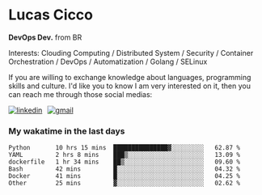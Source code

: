 # Lucas Cicco

**DevOps Dev.** from BR

Interests: Clouding Computing / Distributed System / Security / Container Orchestration / DevOps / Automatization / Golang / SELinux

If you are willing to exchange knowledge about languages, programming skills and culture. I'd like you to know I am very interested on it, then you can reach me through those social medias:

<div style="display: flex; align-items: center; gap: 10px;">
  <a href="https://www.linkedin.com/in/lucas-vitor-de-cicco" target="_blank">
    <img
      src="https://img.shields.io/badge/-LinkedIn-%230077B5?style=for-the-badge&logo=linkedin&logoColor=white"
      alt="linkedin"
      target="_blank" 
    />
  </a>
  <a href="mailto:lucasvitorx1@gmail.com">
      <img
        src="https://img.shields.io/badge/-Gmail-%23333?style=for-the-badge&logo=gmail&logoColor=white"
        alt="gmail"
        target="_blank"
      />
  </a>
</div>

### My wakatime in the last days

<!--START_SECTION:waka-->

```text
Python       10 hrs 15 mins  ███████████████▓░░░░░░░░░   62.87 %
YAML         2 hrs 8 mins    ███▒░░░░░░░░░░░░░░░░░░░░░   13.09 %
dockerfile   1 hr 34 mins    ██▒░░░░░░░░░░░░░░░░░░░░░░   09.60 %
Bash         42 mins         █░░░░░░░░░░░░░░░░░░░░░░░░   04.32 %
Docker       41 mins         █░░░░░░░░░░░░░░░░░░░░░░░░   04.25 %
Other        25 mins         ▓░░░░░░░░░░░░░░░░░░░░░░░░   02.62 %
```

<!--END_SECTION:waka-->
